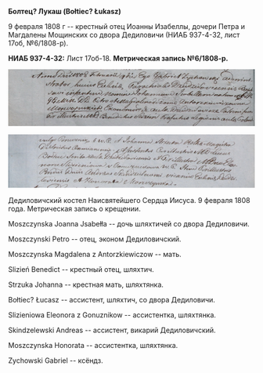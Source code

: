 **Болтец? Лукаш (Bołtiec? Łukasz)**

9 февраля 1808 г -- крестный отец Иоанны Изабеллы, дочери Петра и
Магдалены Мощинских со двора Дедиловичи (НИАБ 937-4-32, лист 17об,
№6/1808-р).

**НИАБ 937-4-32:** Лист 17об-18. **Метрическая запись №6/1808-р.**

![](./media/848cd674f31e97abd8388c8a5cc32db6a150b787.png)

![](./media/96485c2efe45bb49f499ef5d8767b53f0497d05f.png)

Дедиловичский костел Наисвятейшего Сердца Иисуса. 9 февраля 1808 года.
Метрическая запись о крещении.

Moszczynska Joanna Jsabełła -- дочь шляхтичей со двора Дедиловичи.

Moszczynski Petro -- отец, эконом Дедиловичский.

Moszczynska Magdalena z Antorzkiewiczow -- мать.

Slizień Benedict -- крестный отец, шляхтич.

Strzuka Johanna -- крестная мать, шляхтянка.

Bołtiec? Łucasz -- ассистент, шляхтич, со двора Дедиловичи.

Slizieniowa Eleonora z Gonuznikow -- ассистентка, шляхтянка.

Skindzelewski Andreas -- ассистент, викарий Дедиловичский.

Moszczynska Honorata -- ассистентка, шляхтянка.

Zychowski Gabriel -- ксёндз.
